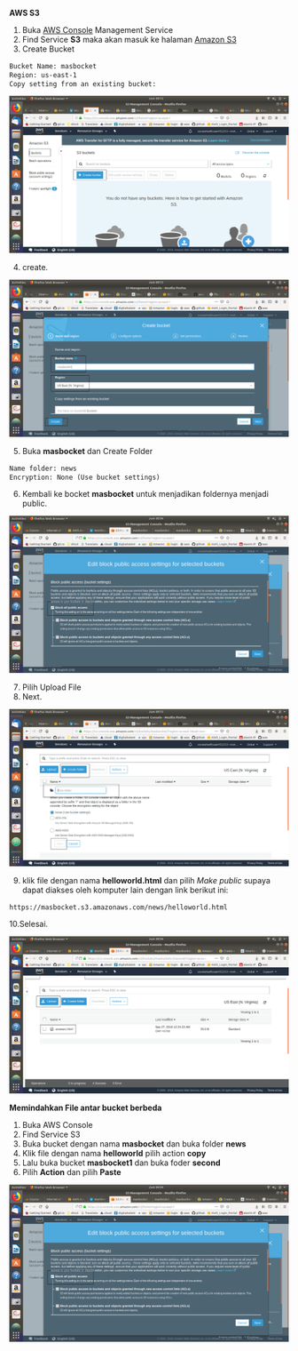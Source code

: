 **AWS S3**

1. Buka [AWS Console]() Management Service
2. Find Service **S3** maka akan masuk ke halaman [Amazon S3]()
3. Create Bucket
```
Bucket Name: masbocket
Region: us-east-1
Copy setting from an existing bucket:
```
<p align="center">
<img src="https://github.com/azispc/AWS/blob/master/result/s3_1.png">
</p>

4. create.

<p align="center">
<img src="https://github.com/azispc/AWS/blob/master/result/s3_2.png">
</p>

5. Buka **masbocket** dan Create Folder
```
Name folder: news
Encryption: None (Use bucket settings)
```
6. Kembali ke bocket **masbocket** untuk menjadikan foldernya menjadi public.

<p align="center">
<img src="https://github.com/azispc/AWS/blob/master/result/s3_5.png">
</p>

7. Pilih Upload File
8. Next.

<p align="center">
<img src="https://github.com/azispc/AWS/blob/master/result/s3_3.png">
</p>

9. klik file dengan nama **helloworld.html** dan pilih *Make public* supaya dapat diakses oleh komputer lain dengan link berikut ini:
```
https://masbocket.s3.amazonaws.com/news/helloworld.html
```

10.Selesai.
<p align="center">
<img src="https://github.com/azispc/AWS/blob/master/result/s3_4.png">
</p>


**Memindahkan File antar bucket berbeda**

1. Buka AWS Console
2. Find Service S3
3. Buka bucket dengan nama **masbocket** dan buka folder **news**
4. Klik file dengan nama **helloworld** pilih action **copy**
5. Lalu buka bucket **masbocket1** dan buka foder **second**
6. Pilih **Action** dan pilih **Paste**

<p align="center">
<img src="https://github.com/azispc/AWS/blob/master/result/s3_5.png">
</p>
